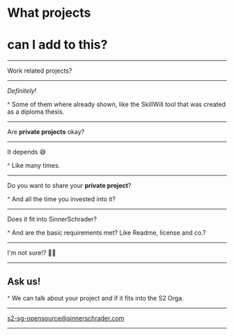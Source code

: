 # What **projects**
# can I add to this?

---

Work related projects?

---

_Definitely!_

^ Some of them where already shown, like the SkillWill tool that was created as a diploma thesis.

---

Are **private projects** okay?

---

It depends 😅

^ Like many times.

---

Do you want to share your **private project**?

^ And all the time you invested into it?

---

Does it fit into SinnerSchrader?

^ And are the basic requirements met? Like Readme, license and co.?

---

I'm not sure!? 🤷‍♀️

---

## Ask us!

^ We can talk about your project and if it fits into the S2 Orga.

---

s2-sg-opensource@sinnerschrader.com

---
